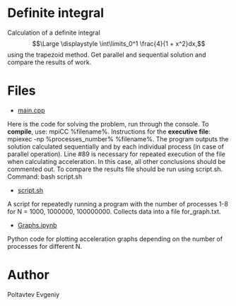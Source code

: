 # Definite integral

Calculation of a definite integral $$\Large \displaystyle \int\limits_0^1 \frac{4}{1 + x^2}dx,$$ using the trapezoid method. Get parallel and sequential solution and compare the results of work.

# Files

* [main.cpp](https://github.com/EjenY-Poltavchiny/Multithreaded-programming-practice/blob/main/Definite%20integral/main.cpp)

Here is the code for solving the problem, run through the console. To **compile**, use: mpiCC %filename%. Instructions for the **executive file**: mpiexec -np %processes_number% %filename%. The program outputs the solution calculated sequentially and by each individual process (in case of parallel operation). Line #89 is necessary for repeated execution of the file when calculating acceleration. In this case, all other conclusions should be commented out. To compare the results file should be run using script.sh. Command: bash script.sh


* [script.sh](https://github.com/EjenY-Poltavchiny/Multithreaded-programming-practice/blob/main/Definite%20integral/script.sh)

A script for repeatedly running a program with the number of processes 1-8 for N = 1000, 1000000, 100000000. Collects data into a file for_graph.txt.

* [Graphs.ipynb](https://github.com/EjenY-Poltavchiny/Multithreaded-programming-practice/blob/main/Definite%20integral/Graphs.ipynb)

Python code for plotting acceleration graphs depending on the number of processes for different N.

# Author 

Poltavtev Evgeniy


